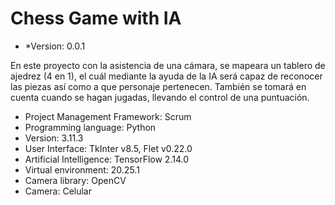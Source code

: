 # **Chess Game with IA**
* *Version: 0.0.1

En este proyecto con la asistencia de una cámara, se mapeara un tablero de ajedrez (4 en 1), el cuál mediante la ayuda de la IA será capaz de reconocer las piezas así como a que personaje pertenecen.
También se tomará en cuenta cuando se hagan jugadas, llevando el control de una puntuación.

- Project Management Framework: Scrum
- Programming language: Python
- Version: 3.11.3
- User Interface: TkInter v8.5, Flet v0.22.0
- Artificial Intelligence: TensorFlow 2.14.0
- Virtual environment: 20.25.1
- Camera library: OpenCV
- Camera: Celular

